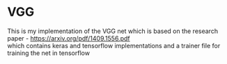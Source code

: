 # VGG

This is my implementation of the VGG net which is based on the research paper - https://arxiv.org/pdf/1409.1556.pdf   
which contains keras and tensorflow implementations and a trainer file for training the net in tensorflow
